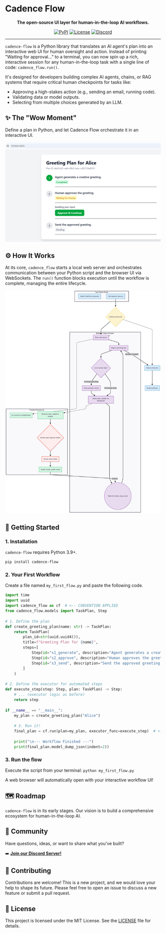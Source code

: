 # Cadence Flow

<p align="center">
  <strong>The open-source UI layer for human-in-the-loop AI workflows.</strong>
</p>

<p align="center">
  <a href="https://pypi.org/project/cadence-flow/"><img alt="PyPI" src="https://img.shields.io/pypi/v/cadence-flow.svg"></a>
  <a href="https://github.com/cadence-flow/cadence-flow/blob/main/LICENSE"><img alt="License" src="https://img.shields.io/pypi/l/cadence-flow"></a>
  <a href="https://discord.gg/YourInviteCodeHere"><img alt="Discord" src="https://img.shields.io/discord/YourServerIDHere?logo=discord&label=community"></a>
</p>

---

`cadence-flow` is a Python library that translates an AI agent's plan into an interactive web UI for human oversight and action. Instead of printing "Waiting for approval..." to a terminal, you can now spin up a rich, interactive session for any human-in-the-loop task with a single line of code: `cadence_flow.run()`.

It's designed for developers building complex AI agents, chains, or RAG systems that require critical human checkpoints for tasks like:
*   Approving a high-stakes action (e.g., sending an email, running code).
*   Validating data or model outputs.
*   Selecting from multiple choices generated by an LLM.

## ✨ The "Wow Moment"

Define a plan in Python, and let Cadence Flow orchestrate it in an interactive UI.

![Cadence Flow UI Screenshot](./docs/assets/ui_screenshot.png)

## ⚙️ How It Works

At its core, `cadence_flow` starts a local web server and orchestrates communication between your Python script and the browser UI via WebSockets. The `run()` function blocks execution until the workflow is complete, managing the entire lifecycle.

![Cadence Flow Architecture Diagram](./docs/assets/architecture_flow.png)

## 🚀 Getting Started

### 1. Installation

`cadence-flow` requires Python 3.9+.

```bash
pip install cadence-flow
```
<!-- In README.md, inside the "Getting Started" section -->

### 2. Your First Workflow

Create a file named `my_first_flow.py` and paste the following code.

```python
import time
import uuid
import cadence_flow as cf  # <-- CONVENTION APPLIED
from cadence_flow.models import TaskPlan, Step

# 1. Define the plan
def create_greeting_plan(name: str) -> TaskPlan:
    return TaskPlan(
        plan_id=str(uuid.uuid4()),
        title=f"Greeting Plan for {name}",
        steps=[
            Step(id="s1_generate", description="Agent generates a creative greeting."),
            Step(id="s2_approve", description="Human approves the greeting.", ui_component="human_approval"),
            Step(id="s3_send", description="Send the approved greeting."),
        ]
    )

# 2. Define the executor for automated steps
def execute_step(step: Step, plan: TaskPlan) -> Step:
    # ... (executor logic as before)
    return step

if __name__ == "__main__":
    my_plan = create_greeting_plan("Alice")
    
    # 3. Run it!
    final_plan = cf.run(plan=my_plan, executor_func=execute_step)  # <-- CONVENTION APPLIED
    
    print("\n--- Workflow Finished ---")
    print(final_plan.model_dump_json(indent=2))
```

### 3. Run the flow

Execute the script from your terminal: `python my_first_flow.py`

A web browser will automatically open with your interactive workflow UI!

## 🗺️ Roadmap

`cadence-flow` is in its early stages. Our vision is to build a comprehensive ecosystem for human-in-the-loop AI.

## 💬 Community

Have questions, ideas, or want to share what you've built?

➡️ **[Join our Discord Server!](https://discord.gg/qqVaKtce)**

## 🤝 Contributing

Contributions are welcome! This is a new project, and we would love your help to shape its future. Please feel free to open an issue to discuss a new feature or submit a pull request.

## 📄 License

This project is licensed under the MIT License. See the [LICENSE](LICENSE) file for details.